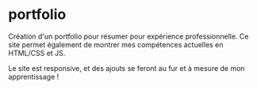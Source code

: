 # portfolio

Création d'un portfolio pour résumer pour expérience professionnelle.
Ce site permet également de montrer mes compétences actuelles en HTML/CSS et JS.

Le site est responsive, et des ajouts se feront au fur et à mesure de mon apprentissage !
